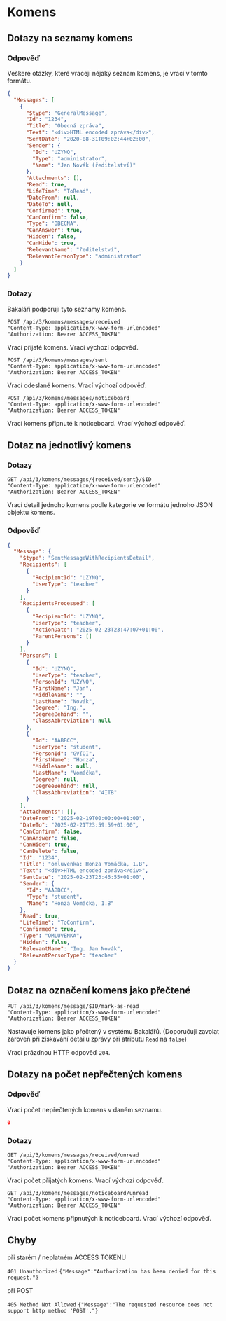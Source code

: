 # Komens

## Dotazy na seznamy komens

### Odpověď

Veškeré otázky, které vracejí nějaký seznam komens, je vrací v tomto formátu.

``` json
{
  "Messages": [
    {
      "$type": "GeneralMessage",
      "Id": "1234",
      "Title": "Obecná zpráva",
      "Text": "<div>HTML encoded zpráva</div>",
      "SentDate": "2020-08-31T09:02:44+02:00",
      "Sender": {
        "Id": "UZYNQ",
        "Type": "administrator",
        "Name": "Jan Novák (ředitelství)"
      },
      "Attachments": [],
      "Read": true,
      "LifeTime": "ToRead",
      "DateFrom": null,
      "DateTo": null,
      "Confirmed": true,
      "CanConfirm": false,
      "Type": "OBECNA",
      "CanAnswer": true,
      "Hidden": false,
      "CanHide": true,
      "RelevantName": "ředitelství",
      "RelevantPersonType": "administrator"
    }
  ]
}
```

### Dotazy

Bakaláři podporují tyto seznamy komens.

```
POST /api/3/komens/messages/received
"Content-Type: application/x-www-form-urlencoded"
"Authorization: Bearer ACCESS_TOKEN"
```
Vrací přijaté komens.
Vrací výchozí odpověď.


```
POST /api/3/komens/messages/sent
"Content-Type: application/x-www-form-urlencoded"
"Authorization: Bearer ACCESS_TOKEN"
```
Vrací odeslané komens.
Vrací výchozí odpověď.


```
POST /api/3/komens/messages/noticeboard
"Content-Type: application/x-www-form-urlencoded"
"Authorization: Bearer ACCESS_TOKEN"
```
Vrací komens připnuté k noticeboard.
Vrací výchozí odpověď.


## Dotaz na jednotlivý komens

### Dotazy

```
GET /api/3/komens/messages/{received/sent}/$ID
"Content-Type: application/x-www-form-urlencoded"
"Authorization: Bearer ACCESS_TOKEN"
```
Vrací detail jednoho komens podle kategorie ve formátu jednoho JSON objektu komens.

### Odpověď

``` json
{
  "Message": {
    "$type": "SentMessageWithRecipientsDetail",
    "Recipients": [
      {
        "RecipientId": "UZYNQ",
        "UserType": "teacher"
      }
    ],
    "RecipientsProcessed": [
      {
        "RecipientId": "UZYNQ",
        "UserType": "teacher",
        "ActionDate": "2025-02-23T23:47:07+01:00",
        "ParentPersons": []
      }
    ],
    "Persons": [
      {
        "Id": "UZYNQ",
        "UserType": "teacher",
        "PersonId": "UZYNQ",
        "FirstName": "Jan",
        "MiddleName": "",
        "LastName": "Novák",
        "Degree": "Ing.",
        "DegreeBehind": "",
        "ClassAbbreviation": null
      },
      {
        "Id": "AABBCC",
        "UserType": "student",
        "PersonId": "GV{OI",
        "FirstName": "Honza",
        "MiddleName": null,
        "LastName": "Vomáčka",
        "Degree": null,
        "DegreeBehind": null,
        "ClassAbbreviation": "4ITB"
      }
    ],
    "Attachments": [],
    "DateFrom": "2025-02-19T00:00:00+01:00",
    "DateTo": "2025-02-21T23:59:59+01:00",
    "CanConfirm": false,
    "CanAnswer": false,
    "CanHide": true,
    "CanDelete": false,
    "Id": "1234",
    "Title": "omluvenka: Honza Vomáčka, 1.B",
    "Text": "<div>HTML encoded zpráva</div>",
    "SentDate": "2025-02-23T23:46:55+01:00",
    "Sender": {
      "Id": "AABBCC",
      "Type": "student",
      "Name": "Honza Vomáčka, 1.B"
    },
    "Read": true,
    "LifeTime": "ToConfirm",
    "Confirmed": true,
    "Type": "OMLUVENKA",
    "Hidden": false,
    "RelevantName": "Ing. Jan Novák",
    "RelevantPersonType": "teacher"
  }
}
```


## Dotaz na označení komens jako přečtené


```
PUT /api/3/komens/message/$ID/mark-as-read
"Content-Type: application/x-www-form-urlencoded"
"Authorization: Bearer ACCESS_TOKEN"
```
Nastavuje komens jako přečtený v systému Bakalářů. (Doporučuji zavolat zároveň při získávání detailu zprávy při atributu `Read` na `false`)

Vrací prázdnou HTTP odpověď `204`.


## Dotazy na počet nepřečtených komens


### Odpověď

Vrací počet nepřečtených komens v daném seznamu.

``` json
0
```

### Dotazy

```
GET /api/3/komens/messages/received/unread
"Content-Type: application/x-www-form-urlencoded"
"Authorization: Bearer ACCESS_TOKEN"
```
Vrací počet přijatých komens.
Vrací výchozí odpověď.


```
GET /api/3/komens/messages/noticeboard/unread
"Content-Type: application/x-www-form-urlencoded"
"Authorization: Bearer ACCESS_TOKEN"
```
Vrací počet komens připnutých k noticeboard.
Vrací výchozí odpověď.

## Chyby

při starém / neplatném ACCESS TOKENU

```401 Unauthorized```
```{"Message":"Authorization has been denied for this request."}```

při POST

```405 Method Not Allowed```
```{"Message":"The requested resource does not support http method 'POST'."} ```


